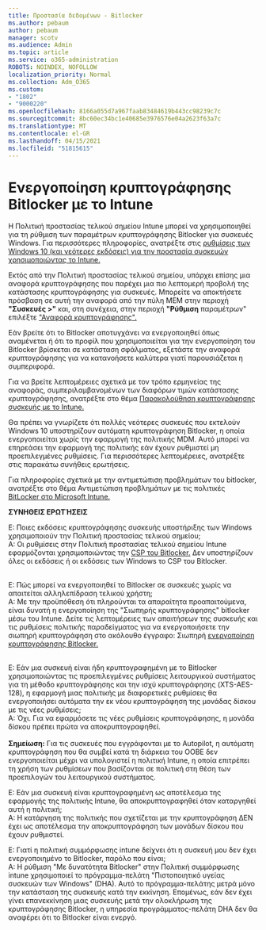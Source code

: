 ```yaml
---
title: Προστασία δεδομένων - Bitlocker
ms.author: pebaum
author: pebaum
manager: scotv
ms.audience: Admin
ms.topic: article
ms.service: o365-administration
ROBOTS: NOINDEX, NOFOLLOW
localization_priority: Normal
ms.collection: Adm_O365
ms.custom:
- "1802"
- "9000220"
ms.openlocfilehash: 8166a055d7a967faab83484619b443cc98239c7c
ms.sourcegitcommit: 8bc60ec34bc1e40685e3976576e04a2623f63a7c
ms.translationtype: MT
ms.contentlocale: el-GR
ms.lasthandoff: 04/15/2021
ms.locfileid: "51815615"
---
```

# <a name="enabling-bitlocker-encryption-with-intune"></a>Ενεργοποίηση κρυπτογράφησης Bitlocker με το Intune

Η Πολιτική προστασίας τελικού σημείου Intune μπορεί να χρησιμοποιηθεί για τη ρύθμιση των παραμέτρων κρυπτογράφησης Bitlocker για συσκευές Windows. Για περισσότερες πληροφορίες, ανατρέξτε στις [ρυθμίσεις των Windows 10 (και νεότερες εκδόσεις) για την προστασία συσκευών χρησιμοποιώντας το Intune.](https://docs.microsoft.com/intune/endpoint-protection-windows-10#windows-encryption)

Εκτός από την Πολιτική προστασίας τελικού σημείου, υπάρχει επίσης μια αναφορά κρυπτογράφησης που παρέχει μια πιο λεπτομερή προβολή της κατάστασης κρυπτογράφησης για συσκευές. Μπορείτε να αποκτήσετε πρόσβαση σε αυτή την αναφορά από την πύλη MEM στην περιοχή **"Συσκευές >"** και, στη συνέχεια, στην περιοχή **"Ρύθμιση** παραμέτρων" επιλέξτε ["Αναφορά κρυπτογράφησης".](https://endpoint.microsoft.com/#blade/Microsoft_Intune_DeviceSettings/DevicesMonitorMenu/encryptionReport)

Εάν βρείτε ότι το Bitlocker αποτυγχάνει να ενεργοποιηθεί όπως αναμένεται ή ότι το προφίλ που χρησιμοποιείται για την ενεργοποίηση του Bitlocker βρίσκεται σε κατάσταση σφάλματος, εξετάστε την αναφορά κρυπτογράφησης για να κατανοήσετε καλύτερα γιατί παρουσιάζεται η συμπεριφορά.

Για να βρείτε λεπτομέρειες σχετικά με τον τρόπο ερμηνείας της αναφοράς, συμπεριλαμβανομένων των διαφόρων τιμών κατάστασης κρυπτογράφησης, ανατρέξτε στο θέμα [Παρακολούθηση κρυπτογράφησης συσκευής με το Intune.](https://docs.microsoft.com/mem/intune/protect/encryption-monitor)

Θα πρέπει να γνωρίζετε ότι πολλές νεότερες συσκευές που εκτελούν Windows 10 υποστηρίζουν αυτόματη κρυπτογράφηση Bitlocker, η οποία ενεργοποιείται χωρίς την εφαρμογή της πολιτικής MDM. Αυτό μπορεί να επηρεάσει την εφαρμογή της πολιτικής εάν έχουν ρυθμιστεί μη προεπιλεγμένες ρυθμίσεις. Για περισσότερες λεπτομέρειες, ανατρέξτε στις παρακάτω συνήθεις ερωτήσεις.

Για πληροφορίες σχετικά με την αντιμετώπιση προβλημάτων του bitlocker, ανατρέξτε στο θέμα Αντιμετώπιση προβλημάτων με τις πολιτικές [BitLocker στο Microsoft Intune.](https://docs.microsoft.com/intune/protect/troubleshoot-bitlocker-policies)
 
 
**ΣΥΝΗΘΕΙΣ ΕΡΩΤΉΣΕΙΣ**

Ε: Ποιες εκδόσεις κρυπτογράφησης συσκευής υποστήριξης των Windows χρησιμοποιούν την Πολιτική προστασίας τελικού σημείου;<br>
Α: Οι ρυθμίσεις στην Πολιτική προστασίας τελικού σημείου Intune εφαρμόζονται χρησιμοποιώντας την [CSP του Bitlocker.](https://docs.microsoft.com/windows/client-management/mdm/bitlocker-csp) Δεν υποστηρίζουν όλες οι εκδόσεις ή οι εκδόσεις των Windows το CSP του Bitlocker. <br><br>

Ε: Πώς μπορεί να ενεργοποιηθεί το Bitlocker σε συσκευές χωρίς να απαιτείται αλληλεπίδραση τελικού χρήστη;<br>
Α: Με την προϋπόθεση ότι πληρούνται τα απαραίτητα προαπαιτούμενα, είναι δυνατή η ενεργοποίηση της "Σιωπηρής κρυπτογράφησης" bitlocker μέσω του Intune. Δείτε τις λεπτομέρειες των απαιτήσεων της συσκευής και τις ρυθμίσεις πολιτικής παραδείγματος για να ενεργοποιήσετε την σιωπηρή κρυπτογράφηση στο ακόλουθο έγγραφο: Σιωπηρή [ενεργοποίηση κρυπτογράφησης Bitlocker.](https://docs.microsoft.com/mem/intune/protect/encrypt-devices#silently-enable-bitlocker-on-devices) <br><br>

Ε: Εάν μια συσκευή είναι ήδη κρυπτογραφημένη με το Bitlocker χρησιμοποιώντας τις προεπιλεγμένες ρυθμίσεις λειτουργικού συστήματος για τη μέθοδο κρυπτογράφησης και την ισχύ κρυπτογράφησης (XTS-AES-128), η εφαρμογή μιας πολιτικής με διαφορετικές ρυθμίσεις θα ενεργοποιήσει αυτόματα την εκ νέου κρυπτογράφηση της μονάδας δίσκου με τις νέες ρυθμίσεις;<br>
Α: Όχι. Για να εφαρμόσετε τις νέες ρυθμίσεις κρυπτογράφησης, η μονάδα δίσκου πρέπει πρώτα να αποκρυπτογραφηθεί.<br><br>
**Σημείωση:** Για τις συσκευές που εγγράφονται με το Autopilot, η αυτόματη κρυπτογράφηση που θα συμβεί κατά τη διάρκεια του OOBE δεν ενεργοποιείται μέχρι να υπολογιστεί η πολιτική Intune, η οποία επιτρέπει τη χρήση των ρυθμίσεων που βασίζονται σε πολιτική στη θέση των προεπιλογών του λειτουργικού συστήματος.
 
Ε: Εάν μια συσκευή είναι κρυπτογραφημένη ως αποτέλεσμα της εφαρμογής της πολιτικής Intune, θα αποκρυπτογραφηθεί όταν καταργηθεί αυτή η πολιτική;<br>
Α: Η κατάργηση της πολιτικής που σχετίζεται με την κρυπτογράφηση ΔΕΝ έχει ως αποτέλεσμα την αποκρυπτογράφηση των μονάδων δίσκου που έχουν ρυθμιστεί.
 
Ε: Γιατί η πολιτική συμμόρφωσης intune δείχνει ότι η συσκευή μου δεν έχει ενεργοποιημένο το Bitlocker, παρόλο που είναι;<br>
Α: Η ρύθμιση "Με δυνατότητα Bitlocker" στην Πολιτική συμμόρφωσης intune χρησιμοποιεί το πρόγραμμα-πελάτη "Πιστοποιητικό υγείας συσκευών των Windows" (DHA). Αυτό το πρόγραμμα-πελάτης μετρά μόνο την κατάσταση της συσκευής κατά την εκκίνηση. Επομένως, εάν δεν έχει γίνει επανεκκίνηση μιας συσκευής μετά την ολοκλήρωση της κρυπτογράφησης Bitlocker, η υπηρεσία προγράμματος-πελάτη DHA δεν θα αναφέρει ότι το Bitlocker είναι ενεργό.
 
 